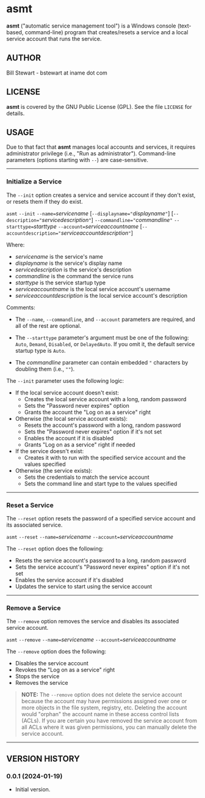 # asmt

**asmt** ("automatic service management tool") is a Windows console (text-based, command-line) program that creates/resets a service and a local service account that runs the service.

## AUTHOR

Bill Stewart - bstewart at iname dot com

## LICENSE

**asmt** is covered by the GNU Public License (GPL). See the file `LICENSE` for details.

## USAGE

Due to that fact that **asmt** manages local accounts and services, it requires administrator privilege (i.e., "Run as administrator"). Command-line parameters (options starting with `--`) are case-sensitive.

---

### Initialize a Service

The `--init` option creates a service and service account if they don't exist, or resets them if they do exist.

`asmt` `--init` `--name=`_servicename_ [`--displayname="`_displayname_`"`] [`--description="`_servicedescription_`"`] `--commandline="`_commandline_`"` `--starttype=`_starttype_ `--account=`_serviceaccountname_ [`--accountdescription="`_serviceaccountdescription_`"`]

Where:

* _servicename_ is the service's name
* _displayname_ is the service's display name
* _servicedescription_ is the service's description
* _commandline_ is the command the service runs
* _starttype_ is the service startup type
* _serviceaccountname_ is the local service account's username
* _serviceaccountdescription_ is the local service account's description

Comments:

* The `--name`, `--commandline`, and `--account` parameters are required, and all of the rest are optional.

* The `--starttype` parameter's argument must be one of the following: `Auto`, `Demand`, `Disabled`, or `DelayedAuto`. If you omit it, the default service startup type is `Auto`.

* The _commandline_ parameter can contain embedded `"` characters by doubling them (i.e., `""`).

The `--init` parameter uses the following logic:

* If the local service account doesn't exist:
  * Creates the local service account with a long, random password
  * Sets the "Password never expires" option
  * Grants the account the "Log on as a service" right
* Otherwise (the local service account exists):
  * Resets the account's password with a long, random password
  * Sets the "Password never expires" option if it's not set
  * Enables the account if it is disabled
  * Grants "Log on as a service" right if needed
* If the service doesn't exist:
  * Creates it with to run with the specified service account and the values specified
* Otherwise (the service exists):
  * Sets the credentials to match the service account
  * Sets the command line and start type to the values specified

---

### Reset a Service

The `--reset` option resets the password of a specified service account and its associated service.

`asmt` `--reset` `--name=`_servicename_ `--account=`_serviceaccountname_

The `--reset` option does the following:

* Resets the service account's password to a long, random password
* Sets the service account's "Password never expires" option if it's not set
* Enables the service account if it's disabled
* Updates the service to start using the service account

---

### Remove a Service

The `--remove` option removes the service and disables its associated service account.

`asmt` `--remove` `--name=`_servicename_ `--account=`_serviceaccountname_

The `--remove` option does the following:

* Disables the service account
* Revokes the "Log on as a service" right
* Stops the service
* Removes the service

> **NOTE:** The `--remove` option does not delete the service account because the account may have permissions assigned over one or more objects in the file system, registry, etc. Deleting the account would "orphan" the account name in these access control lists (ACLs). If you are certain you have removed the service account from all ACLs where it was given permissions, you can manually delete the service account.

---

## VERSION HISTORY

### 0.0.1 (2024-01-19)

* Initial version.
